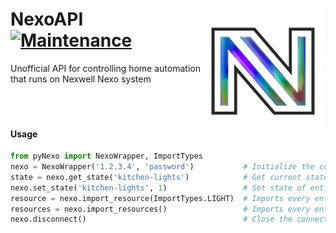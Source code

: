 <img align="right" width="200" src="./res/icon.png"></img>
NexoAPI 
[![Maintenance](https://img.shields.io/badge/Maintained%3F-no-red.svg)](https://GitHub.com/Naereen/StrapDown.js/graphs/commit-activity)
===
Unofficial API for controlling home automation that runs on Nexwell Nexo system
<br>
<br>
<br>
<br>
#### Usage
```py
from pyNexo import NexoWrapper, ImportTypes
nexo = NexoWrapper('1.2.3.4', 'password')           # Initialize the connection
state = nexo.get_state('kitchen-lights')            # Get current state of entity 'kitchen-lights'
nexo.set_state('kitchen-lights', 1)                 # Set state of entity 'kitchen-lights' to 'on'
resource = nexo.import_resource(ImportTypes.LIGHT)  # Imports every entity of type 'light' on the Nexo system
resources = nexo.import_resources()                 # Imports every entity from the Nexo system
nexo.disconnect()                                   # Close the connection         
    
```
